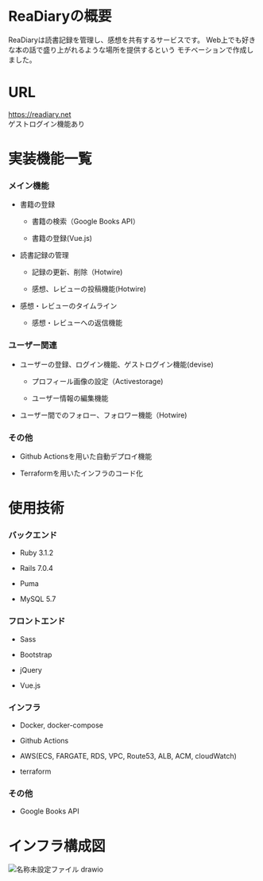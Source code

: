 # ReaDiaryの概要

ReaDiaryは読書記録を管理し、感想を共有するサービスです。
Web上でも好きな本の話で盛り上がれるような場所を提供するという
モチベーションで作成しました。

# URL

https://readiary.net
<br>
ゲストログイン機能あり

# 実装機能一覧

### メイン機能

- 書籍の登録
	
	- 書籍の検索（Google Books API）
	
	- 書籍の登録(Vue.js)

- 読書記録の管理

	- 記録の更新、削除（Hotwire)
	
	- 感想、レビューの投稿機能(Hotwire)

- 感想・レビューのタイムライン

	- 感想・レビューへの返信機能
	
### ユーザー関連

- ユーザーの登録、ログイン機能、ゲストログイン機能(devise)
		
	- プロフィール画像の設定（Activestorage)
		
	- ユーザー情報の編集機能
	
- ユーザー間でのフォロー、フォロワー機能（Hotwire)
	
### その他

 - Github Actionsを用いた自動デプロイ機能
 
 - Terraformを用いたインフラのコード化

# 使用技術

### バックエンド

- Ruby 3.1.2
	
- Rails 7.0.4

- Puma
	
- MySQL 5.7
	
### フロントエンド

- Sass
	
- Bootstrap
	
- jQuery
	
- Vue.js
	
### インフラ

- Docker, docker-compose
	
- Github Actions
	
- AWS(ECS, FARGATE, RDS, VPC, Route53, ALB, ACM, cloudWatch)
	
- terraform
	
### その他

- Google Books API
 
# インフラ構成図

 ![名称未設定ファイル drawio](https://user-images.githubusercontent.com/109674750/233789580-8ae3d775-0297-497e-8597-df5ef3ce0192.svg)

 
